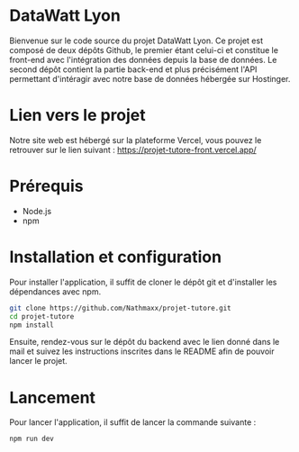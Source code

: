 # DataWatt Lyon

Bienvenue sur le code source du projet DataWatt Lyon. Ce projet est composé de deux dépôts Github, le premier étant celui-ci et constitue le front-end avec l'intégration des données depuis la base de données. 
Le second dépôt contient la partie back-end et plus précisément l'API permettant d'intéragir avec notre base de données hébergée sur Hostinger.

# Lien vers le projet 

Notre site web est hébergé sur la plateforme Vercel, vous pouvez le retrouver sur le lien suivant : https://projet-tutore-front.vercel.app/

# Prérequis
- Node.js
- npm

# Installation et configuration
Pour installer l'application, il suffit de cloner le dépôt git et d'installer les dépendances avec npm.
```bash
git clone https://github.com/Nathmaxx/projet-tutore.git
cd projet-tutore
npm install
```

Ensuite, rendez-vous sur le dépôt du backend avec le lien donné dans le mail et suivez les instructions inscrites dans le README afin de pouvoir lancer le projet. 


# Lancement
Pour lancer l'application, il suffit de lancer la commande suivante :

```bash
npm run dev
```
